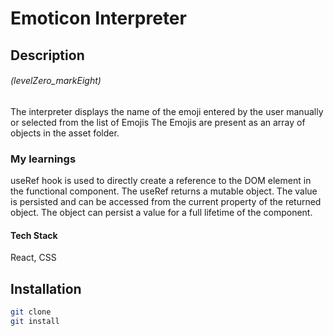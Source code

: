 # Emoticon Interpreter

## Description

###### (levelZero_markEight)

The interpreter displays the name of the emoji entered by the user manually or selected from the list of Emojis
The Emojis are present as an array of objects in the asset folder.

### My learnings

useRef hook is used to directly create a reference to the DOM element in the functional component. The useRef returns a mutable object. The value is persisted and can be accessed from the current property of the returned object. The object can persist a value for a full lifetime of the component.

#### Tech Stack

React, CSS

## Installation

```bash
git clone
git install
```

